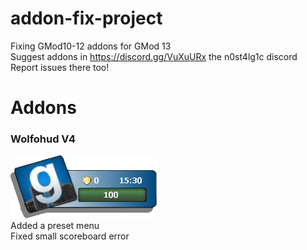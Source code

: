 # addon-fix-project
Fixing GMod10-12 addons for GMod 13  
Suggest addons in https://discord.gg/VuXuURx the n0st4lg1c discord  
Report issues there too!  
# Addons
### Wolfohud V4  
![img](https://raw.githubusercontent.com/Moddage/addon-fix-project/master/Images/wolfohud.png)  
Added a preset menu  
Fixed small scoreboard error  